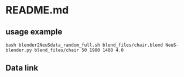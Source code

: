 # README.md
## usage example
```
bash blender2NeuSdata_random_full.sh blend_files/chair.blend NeuS-blender.py blend_files/chair 50 1980 1480 4.0
```
## Data link
